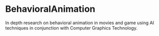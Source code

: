 BehavioralAnimation
===================

In depth research on behavioral animation in movies and game using AI techniques in conjunction with Computer Graphics Technology.
